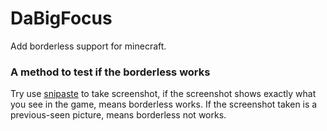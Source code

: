# DaBigFocus
Add borderless support for minecraft.
### A method to test if the borderless works
Try use [snipaste](https://www.snipaste.com) to take screenshot, if the screenshot shows exactly what you see in the game, means borderless works. If the screenshot taken is a previous-seen picture, means borderless not works.